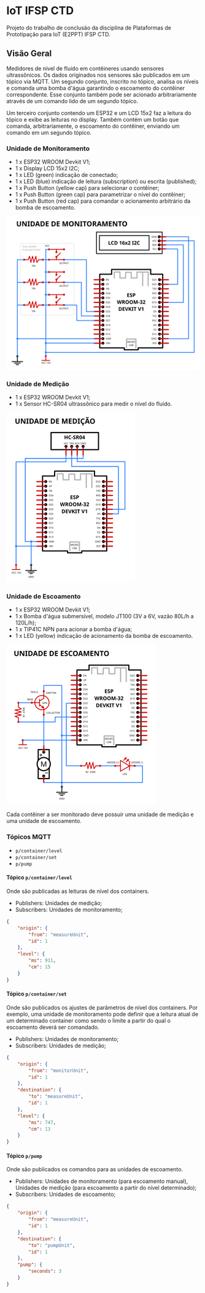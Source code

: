 # IoT IFSP CTD

Projeto do trabalho de conclusão da disciplina de Plataformas de Prototipação
para IoT (E2PPT) IFSP CTD.

## Visão Geral

Medidores de nível de fluído em contêineres usando sensores ultrassônicos.
Os dados originados nos sensores são publicados em um tópico via MQTT.
Um segundo conjunto, inscrito no tópico, analisa os níveis e comanda uma
bomba d'água garantindo o escoamento do contêiner correspondente. 
Esse conjunto também pode ser acionado arbitrariamente através de um comando
lido de um segundo tópico.

Um terceiro conjunto contendo um ESP32 e um LCD 15x2 faz a leitura do 
tópico e exibe as leituras no display. Também contém um botão que comanda, 
arbitrariamente, o escoamento do contêiner, enviando um comando em um
segundo tópico.

### Unidade de Monitoramento

* 1 x ESP32 WROOM Devkit V1;
* 1 x Display LCD 15x2 I2C;
* 1 x LED (green) indicação de conectado;
* 1 x LED (blue) indicação de leitura (subscription) ou escrita (published);
* 1 x Push Button (yellow cap) para selecionar o contêiner;
* 1 x Push Button (green cap) para parametrizar o nível do contêiner;
* 1 x Push Button (red cap) para comandar o acionamento arbitrário da bomba de escoamento.

![Diagrama da Unidade de Monitoramento](/Diagramas/diagrama-unidade-monitoramento.png)

### Unidade de Medição

* 1 x ESP32 WROOM Devkit V1;
* 1 x Sensor HC-SR04 ultrassônico para medir o nível do fluído.

![Diagrama da Unidade de Medição](/Diagramas/diagrama-unidade-medicao.png)

### Unidade de Escoamento

* 1 x ESP32 WROOM Devkit V1;
* 1 x Bomba d'água submersível, modelo JT100 (3V a 6V, vazão 80L/h a 120L/h);
* 1 x TIP41C NPN para acionar a bomba d'água;
* 1 x LED (yellow) indicação de acionamento da bomba de escoamento.

![Diagrama da Unidade de Escoamento](/Diagramas/diagrama-unidade-escoamento.png)

Cada contêiner a ser monitorado deve possuir uma unidade de medição e uma
unidade de escoamento.

### Tópicos MQTT

* `p/container/level`
* `p/container/set`
* `p/pump`

#### Tópico `p/container/level`

Onde são publicadas as leituras de nível dos containers.

* Publishers: Unidades de medição;
* Subscribers: Unidades de monitoramento;

```json
{
    "origin": {
        "from": "measureUnit",
        "id": 1
    },
    "level": {
        "ms": 911,
        "cm": 15
    }
}
```

#### Tópico `p/container/set`

Onde são publicados os ajustes de parâmetros de nível dos containers. Por exemplo, uma unidade de monitoramento pode definir que a leitura atual de um determinado container como sendo o limite a partir do qual o escoamento deverá ser comandado.

* Publishers: Unidades de monitoramento;
* Subscribers: Unidades de medição;

```json
{
    "origin": {
        "from": "monitorUnit",
        "id": 1
    },
    "destination": {
        "to": "measureUnit",
        "id": 1
    },
    "level": {
        "ms": 747,
        "cm": 13
    }
}
```

#### Tópico `p/pump`

Onde são publicados os comandos para as unidades de escoamento.

* Publishers: Unidades de monitoramento (para escoamento manual), Unidades de medição (para escoamento a partir do nível determinado);
* Subscribers: Unidades de escoamento;

```json
{
    "origin": {
        "from": "measureUnit",
        "id": 1
    },
    "destination": {
        "to": "pumpUnit",
        "id": 1
    },
    "pump": {
        "seconds": 3
    }
}
```

